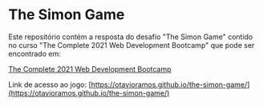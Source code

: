 # The Simon Game

Este repositório contém a resposta do desafio "The Simon Game" contido no curso "The Complete 2021 Web Development Bootcamp" que pode ser encontrado em:

[The Complete 2021 Web Development Bootcamp](https://www.udemy.com/course/the-complete-web-development-bootcamp/)

Link de acesso ao jogo:
[https://otavioramos.github.io/the-simon-game/](https://otavioramos.github.io/the-simon-game/)
